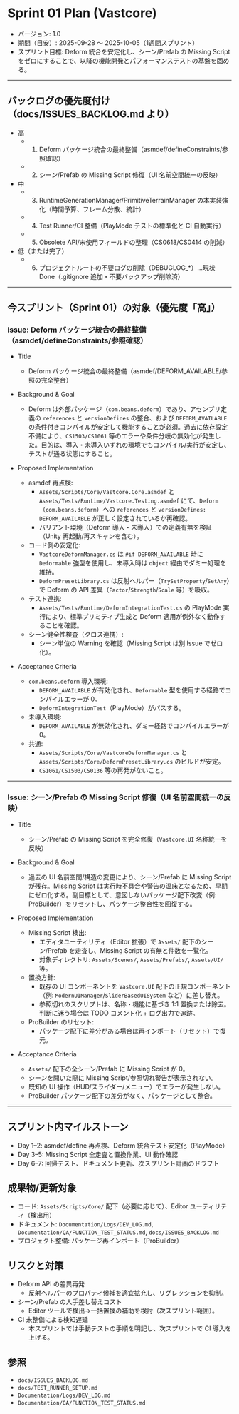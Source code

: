 # Sprint 01 Plan (Vastcore)

- バージョン: 1.0
- 期間（目安）: 2025-09-28 〜 2025-10-05（1週間スプリント）
- スプリント目標: Deform 統合を安定化し、シーン/Prefab の Missing Script をゼロにすることで、以降の機能開発とパフォーマンステストの基盤を固める。

---

## バックログの優先度付け（docs/ISSUES_BACKLOG.md より）

- 高
  - 1. Deform パッケージ統合の最終整備（asmdef/defineConstraints/参照確認）
  - 2. シーン/Prefab の Missing Script 修復（UI 名前空間統一の反映）
- 中
  - 3. RuntimeGenerationManager/PrimitiveTerrainManager の本実装強化（時間予算、フレーム分散、統計）
  - 4. Test Runner/CI 整備（PlayMode テストの標準化と CI 自動実行）
  - 5. Obsolete API/未使用フィールドの整理（CS0618/CS0414 の削減）
- 低（または完了）
  - 6. プロジェクトルートの不要ログの削除（DEBUGLOG_*）…現状 Done（.gitignore 追加・不要バックアップ削除済）

---

## 今スプリント（Sprint 01）の対象（優先度「高」）

### Issue: Deform パッケージ統合の最終整備（asmdef/defineConstraints/参照確認）

- Title
  - Deform パッケージ統合の最終整備（asmdef/DEFORM_AVAILABLE/参照の完全整合）

- Background & Goal
  - Deform は外部パッケージ（`com.beans.deform`）であり、アセンブリ定義の `references` と `versionDefines` の整合、および `DEFORM_AVAILABLE` の条件付きコンパイルが安定して機能することが必須。過去に依存設定不備により、`CS1503/CS1061` 等のエラーや条件分岐の無効化が発生した。目的は、導入・未導入いずれの環境でもコンパイル/実行が安定し、テストが通る状態にすること。

- Proposed Implementation
  - asmdef 再点検:
    - `Assets/Scripts/Core/Vastcore.Core.asmdef` と `Assets/Tests/Runtime/Vastcore.Testing.asmdef` にて、`Deform`（`com.beans.deform`）への `references` と `versionDefines: DEFORM_AVAILABLE` が正しく設定されているか再確認。
    - バリアント環境（Deform 導入・未導入）での定義有無を検証（Unity 再起動/再スキャンを含む）。
  - コード側の安定化:
    - `VastcoreDeformManager.cs` は `#if DEFORM_AVAILABLE` 時に `Deformable` 強型を使用し、未導入時は `object` 経由でダミー処理を維持。
    - `DeformPresetLibrary.cs` は反射ヘルパー（`TrySetProperty`/`SetAny`）で Deform の API 差異（`Factor`/`Strength`/`Scale` 等）を吸収。
  - テスト連携:
    - `Assets/Tests/Runtime/DeformIntegrationTest.cs` の PlayMode 実行により、標準プリミティブ生成と Deform 適用が例外なく動作することを確認。
  - シーン健全性検査（クロス連携）:
    - シーン単位の Warning を確認（Missing Script は別 Issue でゼロ化）。

- Acceptance Criteria
  - `com.beans.deform` 導入環境:
    - `DEFORM_AVAILABLE` が有効化され、`Deformable` 型を使用する経路でコンパイルエラーが 0。
    - `DeformIntegrationTest`（PlayMode）がパスする。
  - 未導入環境:
    - `DEFORM_AVAILABLE` が無効化され、ダミー経路でコンパイルエラーが 0。
  - 共通:
    - `Assets/Scripts/Core/VastcoreDeformManager.cs` と `Assets/Scripts/Core/DeformPresetLibrary.cs` のビルドが安定。
    - `CS1061/CS1503/CS0136` 等の再発がないこと。

---

### Issue: シーン/Prefab の Missing Script 修復（UI 名前空間統一の反映）

- Title
  - シーン/Prefab の Missing Script を完全修復（`Vastcore.UI` 名称統一を反映）

- Background & Goal
  - 過去の UI 名前空間/構造の変更により、シーン/Prefab に Missing Script が残存。Missing Script は実行時不具合や警告の温床となるため、早期にゼロ化する。副目標として、意図しないパッケージ配下改変（例: ProBuilder）をリセットし、パッケージ整合性を回復する。

- Proposed Implementation
  - Missing Script 検出:
    - エディタユーティリティ（Editor 拡張）で `Assets/` 配下のシーン/Prefab を走査し、Missing Script の有無と件数を一覧化。
    - 対象ディレクトリ: `Assets/Scenes/`, `Assets/Prefabs/`, `Assets/UI/` 等。
  - 置換方針:
    - 既存の UI コンポーネントを `Vastcore.UI` 配下の正規コンポーネント（例: `ModernUIManager`/`SliderBasedUISystem` など）に差し替え。
    - 参照切れのスクリプトは、名称・機能に基づき 1:1 置換または除去。判断に迷う場合は TODO コメント化 + ログ出力で追跡。
  - ProBuilder のリセット:
    - パッケージ配下に差分がある場合は再インポート（リセット）で復元。

- Acceptance Criteria
  - `Assets/` 配下の全シーン/Prefab に Missing Script が 0。
  - シーンを開いた際に Missing Script/参照切れ警告が表示されない。
  - 既知の UI 操作（HUD/スライダー/メニュー）でエラーが発生しない。
  - ProBuilder パッケージ配下の差分がなく、パッケージとして整合。

---

## スプリント内マイルストーン

- Day 1–2: asmdef/define 再点検、Deform 統合テスト安定化（PlayMode）
- Day 3–5: Missing Script 全走査と置換作業、UI 動作確認
- Day 6–7: 回帰テスト、ドキュメント更新、次スプリント計画のドラフト

## 成果物/更新対象

- コード: `Assets/Scripts/Core/` 配下（必要に応じて）、Editor ユーティリティ（検出用）
- ドキュメント: `Documentation/Logs/DEV_LOG.md`, `Documentation/QA/FUNCTION_TEST_STATUS.md`, `docs/ISSUES_BACKLOG.md`
- プロジェクト整備: パッケージ再インポート（ProBuilder）

## リスクと対策

- Deform API の差異再発
  - 反射ヘルパーのプロパティ候補を適宜拡充し、リグレッションを抑制。
- シーン/Prefab の人手差し替えコスト
  - Editor ツールで検出→一括置換の補助を検討（次スプリント範囲）。
- CI 未整備による検知遅延
  - 本スプリントでは手動テストの手順を明記し、次スプリントで CI 導入を上げる。

## 参照

- `docs/ISSUES_BACKLOG.md`
- `docs/TEST_RUNNER_SETUP.md`
- `Documentation/Logs/DEV_LOG.md`
- `Documentation/QA/FUNCTION_TEST_STATUS.md`
